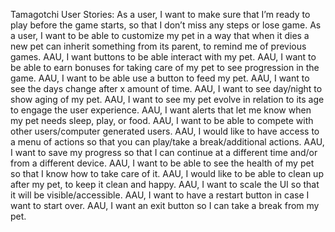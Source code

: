Tamagotchi User Stories:
As a user, I want to make sure that I’m ready to play before the game starts, so that I don’t miss any steps or lose game.
As a user, I want to be able to customize my pet in a way that when it dies a new pet can inherit something from its parent, to remind me of previous games.
AAU, I want buttons to be able interact with my pet.
AAU, I want to be able to earn bonuses for taking care of my pet to see progression in the game.
AAU, I want to be able use a button to feed my pet.
AAU, I want to see the days change after x amount of time.
AAU, I want to see day/night to show aging of my pet.
AAU, I want to see my pet evolve in relation to its age to engage the user experience.
AAU, I want alerts that let me know when my pet needs sleep, play, or food.
AAU, I want to be able to compete with other users/computer generated users.
AAU, I would like to have access to a menu of actions so that you can play/take a break/additional actions.
AAU, I want to save my progress so that I can continue at a different time and/or from a different device.
AAU, I want to be able to see the health of my pet so that I know how to take care of it.
AAU, I would like to be able to clean up after my pet, to keep it clean and happy.
AAU, I want to scale the UI so that it will be visible/accessible.
AAU, I want to have a restart button in case I want to start over.
AAU, I want an exit button so I can take a break from my pet.
